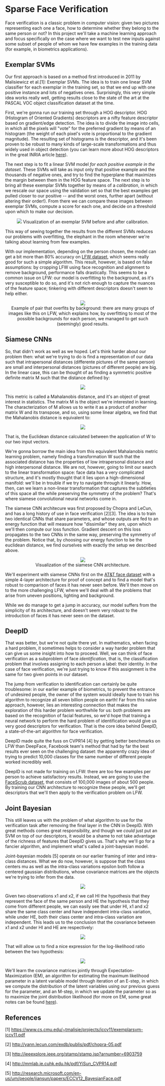 # Sparse Face Verification #

Face verification is a classic problem in computer vision: given two pictures representing each one a face, how to determine whether they belong to the same person or not? In this project we'll take a machine learning approach and focus specifically on the case where we want to test new inputs against some subset of people of whom we have few examples in the training data (for example, in biometrics applications).

## Exemplar SVMs ##
Our first approach is based on a method first introduced in 2011 by Malisiewicz et al.[1]: Exemplar SVMs. The idea is to train one linear SVM classifier for each exemplar in the training set, so that we end up with one positive instance and lots of negatives ones. Surprisingly, this very simple idea works really well, getting results close to the state of the art at the PASCAL VOC object classification dataset at the time. 

First, we're gonna run our training set through a HOG descriptor. HOG (Histogram of Oriented Gradients) descriptors are a nifty feature descriptor based on gradient/edge detection. The idea is to divide the image into cells, in which all the pixels will "vote" for the preferred gradient by means of an histogram (the weight of each pixel's vote is proportional to the gradient magnitude). The resulting set of histograms is the descriptor, and it's been proven to be robust to many kinds of large-scale transformations and thus widely used in object detection (you can learn more about HOG descriptors in the great INRIA article [here](http://lear.inrialpes.fr/people/triggs/pubs/Dalal-cvpr05.pdf)).

The next step is to fit a linear SVM model *for each positive example in the dataset*. These SVMs will take as input only that positive example and the thousands of negative ones, and try to find the hyperplane that maximizes the margin between them in the HOG feature space. The next step is to bring all these exemplar SVMs together by means of a *calibration*, in which we rescale our space using the validation set so that the best examples get pulled closer to our positive -- and the worst ones, further apart (without altering their order!).  From there we can compare these images between exemplar SVMs, compute a score for each one, and decide on a threshold upon which to make our decision.

<p align="center">
  <img src = "https://raw.githubusercontent.com/Joaoloula/sparse-face-verification/master/images/calibration.jpg"/>
  <span> Visualization of an exemplar SVM before and after calibration. </span>
</p>

This way of sewing together the results from the different SVMs reduces our problems with overfitting, the elephant in the room whenever we're talking about learning from few examples.

With our implementation, depending on the person chosen, the model can get a bit more than 80% accuracy on [LFW dataset](http://vis-www.cs.umass.edu/lfw/), which seems really good for such a simple algorithm. This result, however, is based on false assumptions: by cropping LFW using face recognition and alignment to remove background, performance falls drastically. This seems to be a common issue on LFW: our model is overfitting to the background, as it's very susceptible to do so, and it's not rich enough to capture the nuances of the feature space; tinkering with different descriptors doesn't seem to help either.

<p align="center">
  <img src = "https://raw.githubusercontent.com/Joaoloula/sparse-face-verification/master/images/bush.jpg"/>
  <br><span> Example of pair that overfits by background: there are many groups of images like this on LFW, which explains how, by overfitting to most of the possible backgrounds for each person, we managed to get such (seemingly) good results. </span>
</p>


## Siamese CNNs ##
So, that didn't work as well as we hoped. Let's think harder about our problem then: what we're trying to do is find a representation of our data such that intrapersonal distances (differente pictures of the same person) are small and interpersonal distances (pictures of different people) are big. In the linear case, this can be thought of as finding a symmetric positive definite matrix M such that the distance defined by:

<p align="center">
  <img src = "https://raw.githubusercontent.com/Joaoloula/sparse-face-verification/master/images/Mahalanobis.jpg"/>
</p>

This metric is called a Mahalanobis distance, and it's an object of great interest in statistics. The matrix M is the object we're interested in learning. The characterization of M allows us to write it as a product of another matrix W and its transpose, and so, using some linear algebra, we find that the Mahalanobis distance is equivalent to:

<p align="center">
  <img src = "https://raw.githubusercontent.com/Joaoloula/sparse-face-verification/master/images/Mahalanobis_Alternative.jpg"/>
</p>

That is, the Euclidean distance calculated between the application of W to our two input vectors.

We're gonna borrow the main idea from this equivalent Mahalanobis metric learning problem, namely finding a transformation W such that the associated distance has the properties of low intrapersonal distance and high interpersonal distance. We are not, however, going to limit our search to the linear transformation space: face data has a very complicated structure, and it's mostly thought that it lies upon a high-dimensional manifold: we'll be in trouble if we try to navigate through it linearly. How, then, can we learn a non-linear transformation that captures the subtleties of this space all the while preserving the symmetry of the problem? That's where siamese convolutional neural networks come in.

The siamese CNN architecure was first proposed by Chopra and LeCun, and has a long history of use in face verification [2][3]. The idea is to train two identical CNNs that share parameters, and whose outputs are fed to an energy function that will measure how "dissimilar" they are, upon which we'll then compute our loss function. Gradient descent on this loss propagates to the two CNNs in the same way, preserving the symmetry of the problem. Notice that, by choosing our energy function to be the euclidean distance, we find ourselves with exactly the setup we described above.

<p align="center">
  <img src = "https://raw.githubusercontent.com/Joaoloula/sparse-face-verification/master/images/siamese-cnns.jpg"/>
  <br><span> Visualization of the siamese CNN architecture. </span>
</p>


We'll experiment with siamese CNNs first on the [AT&T face dataset](https://www.cl.cam.ac.uk/research/dtg/attarchive/facedatabase.html) with a simple 4-layer architecture for proof of concept and to find a model that's robust to comparison of faces it has never seen before. We'll then move on to the more challenging LFW, where we'll deal with all the problems that arise from uneven positions, lighting and background. 

While we do manage to get a jump in accuracy, our model suffers from the simplicity of its architecture, and doesn't seem very robust to the introduction of faces it has never seen on the dataset.

## DeepID ##

That was better, but we're not quite there yet. In mathematics, when facing a hard problem, it sometimes helps to consider a way harder problem that can give us some insight into how to proceed. Well, we can think of face verification as a subproblem of face *identification*, that is, the classification problem that involves assigning to each person a label: their identity. In the case of face verification, we're just trying to know if this assignment is the same for two given points in our dataset. 

The jump from verification to identification can certainly be quite troublesome: in our earlier example of biometrics, to prevent the entrance of undesired people, the owner of the system would ideally have to train his algorithm to recognize all seven billion people on earth! Far from this naïve approach, however, lies an interesting connection that makes the exploration of this harder problem worthwhile for us: both problems are based on the recognition of facial features, so we'd hope that training a neural network to perform the hard problem of identification would give us very good descriptors for verification. That is the core idea behind DeepID, a state-of-the-art algorithm for face verification.

DeepID made quite the fuss on CVPR14 [4] by getting better benchmarks on LFW than DeepFace, Facebook team's method that had by far the best results ever seen on the challenging dataset: the apparently crazy idea of trying to predict 10,000 classes for the same number of different people worked incredibly well.

DeepID is not made for training on LFW: there are too few examples per person to achieve satisfactory results. Instead, we are going to use the [FaceScrub dataset](http://vintage.winklerbros.net/facescrub.html), that consists of 100,000 images of about 500 people. By training our CNN architecture to recognize these people, we'll get descriptors that we'll then apply to the verification problem on LFW.

## Joint Bayesian ##

This still leaves us with the problem of what algorithm to use for the verification task after removing the final layer in the CNN in DeepID. With great methods comes great responsibility, and though we *could* just put an SVM on top of our descriptors, it would be a shame to not take advantage of the richness of features that DeepID gives us. That's why we'll go for a fancier algorithm, and implement what's called a joint-bayesian model.

Joint-bayesian models [5] operate on our earlier framing of inter and intra-class distances. What we do now, however, is suppose that the class centers mu as well as the intra-class variations epsilon both follow a centered gaussian distributions, whose covariance matrices are the objects we're trying to infer from the data. 

<p align="center">
  <img src = "https://raw.githubusercontent.com/Joaoloula/sparse-face-verification/master/images/joint-bayesian.jpg"/>
</p>

Given two observations x1 and x2, if we call HI the hypothesis that they represent the face of the same person and HE the hypothesis that they come from different people, we can easily see that under HI, x1 and x2 share the same class center and have independent intra-class variation, while under HE, both their class center and intra-class variation are independent. This leads us to the conclusion that the covariance between x1 and x2 under HI and HE are respectively:

<p align="center">
  <img src = "https://raw.githubusercontent.com/Joaoloula/sparse-face-verification/master/images/joint-bayesian-covariance.jpg"/>
</p>

That will allow us to find a nice expression for the log-likelihood ratio between the two hypothesis:

<p align="center">
  <img src = "https://raw.githubusercontent.com/Joaoloula/sparse-face-verification/master/images/joint-bayesian-log-likelihood.jpg"/>
</p>

We'll learn the covariance matrices jointly through Expectation-Maximization (EM), an algorithm for estimating the maximum likelihood parameter in a latent variable model through iteration of an E-step, in which we compute the distribution of the latent variables using our previous guess for the parameter, and an M-step, in which we update the parameter so as to maximize the joint distribution likelihood (for more on EM, some great notes can be found [here](http://cs229.stanford.edu/notes/cs229-notes8.pdf)).

## References ##

[1] https://www.cs.cmu.edu/~tmalisie/projects/iccv11/exemplarsvm-iccv11.pdf

[2] http://yann.lecun.com/exdb/publis/pdf/chopra-05.pdf

[3] http://ieeexplore.ieee.org/stamp/stamp.jsp?arnumber=6903759

[4] http://mmlab.ie.cuhk.edu.hk/pdf/YiSun_CVPR14.pdf

[5] http://research.microsoft.com/en-us/um/people/jiansun/papers/ECCV12_BayesianFace.pdf
